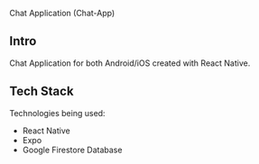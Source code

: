Chat Application (Chat-App)

 ## Intro

 Chat Application for both Android/iOS created with React Native.

 ## Tech Stack
 Technologies being used:
 - React Native
 - Expo
 - Google Firestore Database
